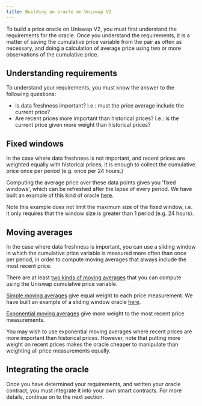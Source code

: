 ```yaml
---
title: Building an oracle on Uniswap V2
---
```


To build a price oracle on Uniswap V2, you must first understand the 
requirements for the oracle. Once you understand the requirements,
it is a matter of saving the cumulative price variable from the pair 
as often as necessary, and doing a calculation of average price
using two or more observations of the cumulative price.

## Understanding requirements

To understand your requirements, you must know the answer to the 
following questions:

- Is data freshness important? 
I.e.: must the price average include the current price?
- Are recent prices more important than historical prices? 
I.e.: is the current price given more weight than historical prices?

## Fixed windows

In the case where data freshness is not important, and recent prices 
are weighted equally with historical prices, it is enough to 
collect the cumulative price once per period (e.g. once per 24 hours.)

Computing the average price over these data points gives you 'fixed windows',
which can be refreshed after the lapse of every period. We have built
an example of this kind of oracle 
[here](https://github.com/Uniswap/uniswap-v2-periphery/blob/master/contracts/examples/ExampleOracleSimple.sol).

Note this example does not limit the maximum size of the fixed window, i.e.
it only requires that the window size is greater than 1 period (e.g. 24 hours).

## Moving averages

In the case where data freshness is important, you can use a sliding
window in which the cumulative price variable is measured more often 
than once per period, in order to compute moving averages that always
include the most recent price.

There are at least
[two kinds of moving averages](https://www.investopedia.com/terms/m/movingaverage.asp#types-of-moving-averages) 
that you can compute using the Uniswap cumulative price variable.

[Simple moving averages](https://www.investopedia.com/terms/s/sma.asp) 
give equal weight to each price measurement. We have built
an example of a sliding window oracle 
[here](https://github.com/Uniswap/uniswap-v2-periphery/blob/master/contracts/examples/ExampleSlidingWindowOracle.sol).

[Exponential moving averages](https://www.investopedia.com/terms/e/ema.asp) 
give more weight to the most recent price measurements.

You may wish to use exponential moving averages where recent prices
are more important than historical prices. However, note that
putting more weight on recent prices makes the oracle cheaper to manipulate
than weighting all price measurements equally.

## Integrating the oracle

Once you have determined your requirements, and written your oracle contract,
you must integrate it into your own smart contracts. 
For more details, continue on to the next section.
